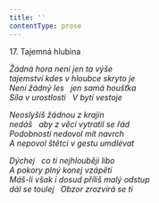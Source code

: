 ```yaml
---
title: ''
contentType: prose
---
```


17. Tajemná hlubina

_Žádná hora není jen ta výše  
tajemství kdes v hloubce skryto je  
Není žádný les   jen samá houšťka  
Síla v urostlosti   V bytí vestoje_

_Neoslyšíš žádnou z krajin  
nedáš   aby z věcí vytratil se řád  
Podobnosti nedovol mít navrch  
A nepovol štětci v gestu umdlévat_

_Dýchej   co ti nejhlouběji libo  
A pokory plný konej vzápětí  
Máš-li však i dosud příliš malý odstup  
dál se toulej   Obzor zrozvírá se ti_
